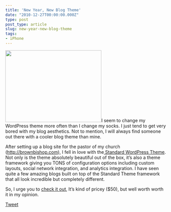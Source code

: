```yaml
---
title: 'New Year, New Blog Theme'
date: "2010-12-27T00:00:00.000Z"
type: post 
post_type: article
slug: new-year-new-blog-theme
tags: 
- iPhone
---
```

[<img class="alignleft" title="Standard Theme" src="http://brandontreb.com/wp-content/themes/StandardTheme_20/screenshot.png" alt="" width="300" height="225" />][1]I seem to change my WordPress theme more often than I change my socks. I just tend to get very bored with my blog aesthetics. Not to mention, I will always find someone out there with a cooler blog theme than mine.

After setting up a blog site for the pastor of my church (<http://brownbishop.com>), I fell in love with the[ Standard WordPress Theme][1]. Not only is the theme absolutely beautiful out of the box, it&#8217;s also a theme framework giving you TONS of configuration options including custom layouts, social network integration, and analytics integration. I have seen quite a few amazing blogs built on top of the Standard Theme framework that all look incredible but completely different.

So, I urge you to [check it out][1], It&#8217;s kind of pricey ($50), but well worth worth it in my opinion.

<div style="">
  <a href="http://twitter.com/share" class="twitter-share-button" data-count="horizontal" data-text="New Year, New Blog Theme" data-url="http://brandontreb.com/new-year-new-blog-theme"  data-via="brandontreb" data-related="brandontreb:">Tweet</a>
</div>

 [1]: https://www.e-junkie.com/ecom/gb.php?ii=606601&c=ib&aff=149540&cl=64302